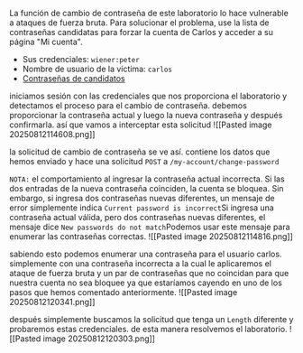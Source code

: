 La función de cambio de contraseña de este laboratorio lo hace vulnerable a ataques de fuerza bruta. Para solucionar el problema, use la lista de contraseñas candidatas para forzar la cuenta de Carlos y acceder a su página "Mi cuenta".

- Sus credenciales: `wiener:peter`
- Nombre de usuario de la víctima: `carlos`
- [Contraseñas de candidatos](https://portswigger.net/web-security/authentication/auth-lab-passwords)

iniciamos sesión con las credenciales que nos proporciona el laboratorio y detectamos el proceso para el cambio de contraseña. debemos proporcionar la contraseña actual y luego la nueva contraseña y después confirmarla. así que vamos a interceptar esta solicitud
![[Pasted image 20250812114608.png]]

la solicitud de cambio de contraseña se ve así. contiene los datos que hemos enviado y hace una solicitud `POST` a `/my-account/change-password`

`NOTA:` el comportamiento al ingresar la contraseña actual incorrecta. Si las dos entradas de la nueva contraseña coinciden, la cuenta se bloquea. Sin embargo, si ingresa dos contraseñas nuevas diferentes, un mensaje de error simplemente indica `Current password is incorrect`Si ingresa una contraseña actual válida, pero dos contraseñas nuevas diferentes, el mensaje dice `New passwords do not match`Podemos usar este mensaje para enumerar las contraseñas correctas.
![[Pasted image 20250812114816.png]]

sabiendo esto podemos enumerar una contraseña para el usuario carlos. simplemente con una contraseña incorrecta a la cual le aplicaremos el ataque de fuerza bruta y un par de contraseñas que no coincidan para que nuestra cuenta no sea bloquee ya que estaríamos cayendo en uno de los pasos que hemos comentado anteriormente.
![[Pasted image 20250812120341.png]]

después simplemente buscamos la solicitud que tenga un `Length` diferente y probaremos estas credenciales. de esta manera resolvemos el laboratorio.
![[Pasted image 20250812120303.png]]